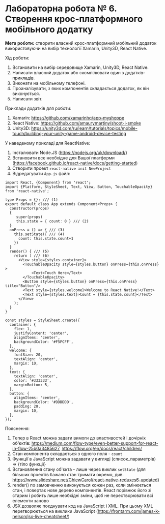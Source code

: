 # Лабораторна робота № 6. Створення крос-платформного мобільного додатку

**Мета роботи:** створити власний крос-платформний мобільний додаток використовуючи на вибір технології Xamarin, Unity3D, React Native.

Хід роботи:
1. Встановити на вибір середовище Xamarin, Unity3D, React Native.
1. Написати власний додаток або скомпілювати один з додатків-прикладів.
1. Виконати на мобільному телефоні.
1. Проаналізувати, з яких компонентів складається додаток, як він виконується.
1. Написати звіт.

Приклади додатків для роботи:
1. Xamarin: https://github.com/xamarinhq/app-myshoppe
1. React Native: https://github.com/amaurymartiny/shoot-i-smoke
1. Unity3D: https://unity3d.com/ru/learn/tutorials/topics/mobile-touch/building-your-unity-game-android-device-testing
  
У наведеному прикладі для ReactNative:

1. Інсталювати Node.JS (https://nodejs.org/uk/download/)
1. Встановити все необхідне для Вашої платформи (https://facebook.github.io/react-native/docs/getting-started)
1. Створити проект `react-native init NewProject`
1. Відредагувати `App.js` файл:

``` JSX
import React, {Component} from 'react';
import {Platform, StyleSheet, Text, View, Button, TouchableOpacity} from 'react-native';

type Props = {}; /// (1)
export default class App extends Component<Props> {
  constructor(props)
  {
     super(props)
     this.state = { count: 0 } /// (2)
  }
  onPress = () => { /// (3)
    this.setState({ /// (4)
      count: this.state.count+1
    })
  }
  render() { /// (5)
    return ( /// (6)
      <View style={styles.container}>
        <TouchableOpacity style={styles.button} onPress={this.onPress} >
            <Text>Touch Here</Text>
        </TouchableOpacity>
        <Button style={styles.button} onPress={this.onPress} title="Button"/>
        <Text style={styles.welcome}>Welcome to React Native!</Text>
        <Text style={styles.text}>Count = {this.state.count}</Text>
      </View>
    );
  }
}

const styles = StyleSheet.create({
  container: {
    flex: 1,
    justifyContent: 'center',
    alignItems: 'center',
    backgroundColor: '#F5FCFF',
  },
  welcome: {
    fontSize: 20,
    textAlign: 'center',
    margin: 10,
  },
  text: {
    textAlign: 'center',
    color: '#333333',
    marginBottom: 5,
  },
  button: {
    alignItems: 'center',
    backgroundColor: '#DDDDDD',
    padding: 20,
    margin: 10,
  },
});
```

Пояснення:
1. Тепер в React можна задати вимоги до властивостей і дочірніх об'єктів: https://medium.com/flow-type/even-better-support-for-react-in-flow-25b0a3485627, https://flow.org/en/docs/react/children/
2. Стан компонента складається з одного поля - `count`
3. Функції в JavaScript можна задавати у вигляді (список_параметрів) => {тіло функції}
4. Встановлення стану об'єкта - лише через виклик `setState` (для більших проектів бажано стан тримати окремо, див. https://www.slideshare.net/ChiewCarol/react-native-reduxes6-updated)
5. render() по замовченню виконується кожен раз, коли змінюється стан, і повертає нове дерево компонентів. React порівнює його зі старим і робить лише необхідні зміни, щоб не перестворювати всі елементи заново
6. JSX дозволяє поєднувати код на JavaScript і XML. При цьому XML перетворюється на виклики JavaScript (https://frontarm.com/james-k-nelson/jsx-live-cheatsheet/)
